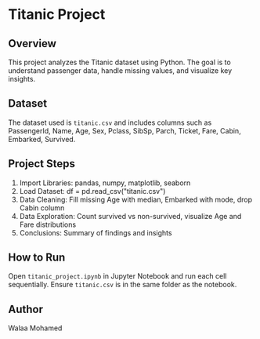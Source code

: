 # Titanic Project

## Overview
This project analyzes the Titanic dataset using Python. The goal is to understand passenger data, handle missing values, and visualize key insights.

## Dataset
The dataset used is `titanic.csv` and includes columns such as PassengerId, Name, Age, Sex, Pclass, SibSp, Parch, Ticket, Fare, Cabin, Embarked, Survived.

## Project Steps
1. Import Libraries: pandas, numpy, matplotlib, seaborn
2. Load Dataset: df = pd.read_csv("titanic.csv")
3. Data Cleaning: Fill missing Age with median, Embarked with mode, drop Cabin column
4. Data Exploration: Count survived vs non-survived, visualize Age and Fare distributions
5. Conclusions: Summary of findings and insights

## How to Run
Open `titanic_project.ipynb` in Jupyter Notebook and run each cell sequentially. Ensure `titanic.csv` is in the same folder as the notebook.

## Author
Walaa Mohamed
